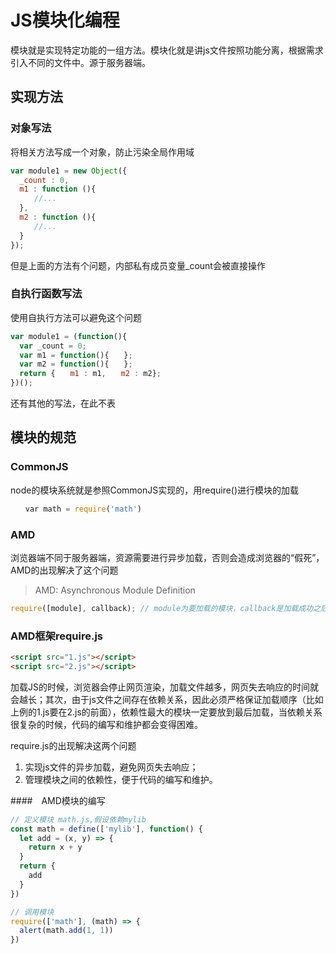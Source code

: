 # JS模块化编程

模块就是实现特定功能的一组方法。模块化就是讲js文件按照功能分离，根据需求引入不同的文件中。源于服务器端。

## 实现方法

### 对象写法

将相关方法写成一个对象，防止污染全局作用域

```js
var module1 = new Object({
  _count : 0,
  m1 : function (){
  　　//...
  },
  m2 : function (){
  　　//...
  }
});
```

但是上面的方法有个问题，内部私有成员变量_count会被直接操作

### 自执行函数写法

使用自执行方法可以避免这个问题

```js
var module1 = (function(){
  var _count = 0;
  var m1 = function(){　　};
  var m2 = function(){　　};
  return {　　m1 : m1,　　m2 : m2};
})();
```

还有其他的写法，在此不表

## 模块的规范

### CommonJS

node的模块系统就是参照CommonJS实现的，用require()进行模块的加载

```js
　　var math = require('math')
```

### AMD

浏览器端不同于服务器端，资源需要进行异步加载，否则会造成浏览器的“假死”，AMD的出现解决了这个问题

> AMD: Asynchronous Module Definition

```js
require([module], callback); // module为要加载的模块，callback是加载成功之后的回调函数
```

### AMD框架require.js

```html
<script src="1.js"></script>
<script src="2.js"></script>
```

加载JS的时候，浏览器会停止网页渲染，加载文件越多，网页失去响应的时间就会越长；其次，由于js文件之间存在依赖关系，因此必须严格保证加载顺序（比如上例的1.js要在2.js的前面），依赖性最大的模块一定要放到最后加载，当依赖关系很复杂的时候，代码的编写和维护都会变得困难。

require.js的出现解决这两个问题

1. 实现js文件的异步加载，避免网页失去响应；
1. 管理模块之间的依赖性，便于代码的编写和维护。

####　AMD模块的编写

```js
// 定义模块 math.js,假设依赖mylib
const math = define(['mylib'], function() {
  let add = (x, y) => {
    return x + y
  }
  return {
    add
  }
})

// 调用模块
require(['math'], (math) => {
  alert(math.add(1, 1))
})
```